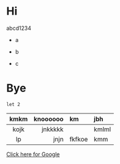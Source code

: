 # Hi
abcd1234
- a
+ b
* c

# Bye

```Js
let 2
```
| kmkm | knoooooo | km | jbh |
| :-:| --: | :- | :--
|kojk| jnkkkkk | | kmlml
|lp| jnjn | fkfkoe | kmm

[Click here for Google](https://google.com)